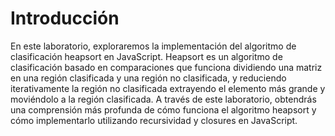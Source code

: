 # Introducción

En este laboratorio, exploraremos la implementación del algoritmo de clasificación heapsort en JavaScript. Heapsort es un algoritmo de clasificación basado en comparaciones que funciona dividiendo una matriz en una región clasificada y una región no clasificada, y reduciendo iterativamente la región no clasificada extrayendo el elemento más grande y moviéndolo a la región clasificada. A través de este laboratorio, obtendrás una comprensión más profunda de cómo funciona el algoritmo heapsort y cómo implementarlo utilizando recursividad y closures en JavaScript.
